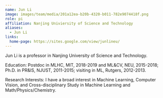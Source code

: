 ```yaml
---
name: Jun Li
image: images/team/media/201a12ea-b20b-4320-b011-782e9074418f.png
role: pi
affiliation: Nanjing Univiersity of Science and Technology
aliases:
  - Jun Li
links:
  home-page: https://sites.google.com/view/junlineu/
---
```


Jun Li is a professor in Nanjing University of Science and Technology.

Education: Postdoc in MLHC, MIT, 2018-2019 and ML&CV, NEU, 2015-2018; Ph.D. in PR&IS, NJUST, 2011-2015; visiting in ML, Rutgers, 2012-2013. 

Research Interests: I have a broad interest in Machine Learning, Computer Vision, and Cross-disciplinary Study in Machine Learning and Math/Physics/Chemistry. 
